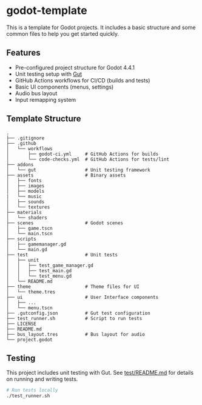 # godot-template

This is a template for Godot projects. It includes a basic structure and some common files to help you get started quickly.

## Features

- Pre-configured project structure for Godot 4.4.1
- Unit testing setup with [Gut](https://github.com/bitwes/Gut)
- GitHub Actions workflows for CI/CD (builds and tests)
- Basic UI components (menus, settings)
- Audio bus layout
- Input remapping system

## Template Structure

```
.
├── .gitignore
├── .github
│   └── workflows
│       ├── godot-ci.yml     # GitHub Actions for builds
│       └── code-checks.yml  # GitHub Actions for tests/lint
├── addons
│   └── gut                  # Unit testing framework
├── assets                   # Binary assets
│   ├── fonts
│   ├── images
│   ├── models
|   └── music
│   ├── sounds
│   └── textures
├── materials
│   └── shaders
├── scenes                   # Godot scenes
│   ├── game.tscn
│   └── main.tscn
├── scripts
│   ├── gamemanager.gd
│   └── main.gd
├── test                     # Unit tests
│   ├── unit
│   │   ├── test_game_manager.gd
│   │   ├── test_main.gd
│   │   └── test_menu.gd
│   └── README.md
├── theme                    # Theme files for UI
│   └── theme.tres
├── ui                       # User Interface components
│   ├── ...
│   └── menu.tscn
├── .gutconfig.json          # Gut test configuration
├── test_runner.sh           # Script to run tests
├── LICENSE
├── README.md
├── bus_layout.tres          # Bus layout for audio
└── project.godot
```

## Testing

This project includes unit testing with Gut. See [test/README.md](test/README.md) for details on running and writing tests.

```bash
# Run tests locally
./test_runner.sh
```

